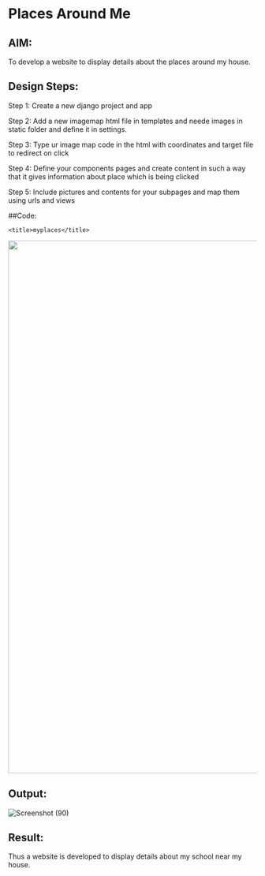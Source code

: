 # Places Around Me
## AIM:
To develop a website to display details about the places around my house.

## Design Steps:
Step 1:
Create a new django project and app

Step 2:
Add a new imagemap html file in templates and neede images in static folder and define it in settings.

Step 3:
Type ur image map code in the html with coordinates and target file to redirect on click

Step 4:
Define your components pages and create content in such a way that it gives information about place which is being clicked

Step 5:
Include pictures and contents for your subpages and map them using urls and views

##Code:
<!DOCTYPE html>
<html lang="en">
<head>
    
    <title>myplaces</title>
</head>
<body>
   
<img id="Image-Maps-Com-image-maps-2023-06-05-141040" src="https://app.image-maps.com/m/private/0/0croaken5a5oaa1trr13v9eodh_map1.jpg.jpeg" border="0" width="1920" height="1080" orgWidth="1920" orgHeight="1080" usemap="#image-maps-2023-06-05-141040" alt="" />
<map name="image-maps-2023-06-05-141040" id="ImageMapsCom-image-maps-2023-06-05-141040">
<area  alt="" title="stadium" href="stadium.html" shape="rect" coords="693,401.00001525878906,743,451.00001525878906" style="outline:none;" target="_self"     />
<area  alt="" title="stadium" href="stadium.html" shape="rect" coords="493,418,668,665" style="outline:none;" target="_self"     />
<area  alt="" title="temple" href="temple.html" shape="rect" coords="1381,184,1456,276" style="outline:none;" target="_self"     />
<area  alt="" title="mosque" href="mosque.html" shape="rect" coords="942,453,1017,545" style="outline:none;" target="_self"     />
<area  alt="" title="theater" href="theater.html" shape="rect" coords="1831,302,1874,353" style="outline:none;" target="_self"     />
<area  alt="" title="postoffice" href="postoffice.html" shape="rect" coords="1801,479,1844,530" style="outline:none;" target="_self"     />
<area shape="rect" coords="1918,1078,1920,1080" alt="Image Map" style="outline:none;" title="Image Map" href="https://www.image-maps.com/" />
</map>


</body>
</html> 


## Output:

![Screenshot (90)](https://github.com/RAHUL-22001882/places-around-me/assets/123528986/09e40feb-90d6-4bd0-9b7b-6eb73ee477bd)

## Result:
Thus a website is developed to display details about my school near my house.
